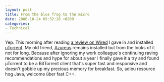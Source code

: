 ```yaml
---
layout: post
title: From the blue frog to the micro
date: 2006-10-24 09:32:28 +0200
categories:
- Technical
---
```

Yep. This morning after reading <a href="http://www.wired.com/news/technology/0,71979-0.html">a review on Wired</a> I gave in and installed <a href="http://www.utorrent.com">&micro;Torrent</a>. My old friend, <a href="http://azureus.sourceforge.net">Azureus</a> remains installed but from the looks of it not for long. Because after ignoring my work colleague's continuing raving recommendations and hype for about a year I finally gave it a try and found &micro;Torrent to be a BitTorrent client that's super fast and responsive and doesn't gobble up my precious memory for breakfast. So, adieu resource hog Java, welcome &uuml;ber fast C++.
